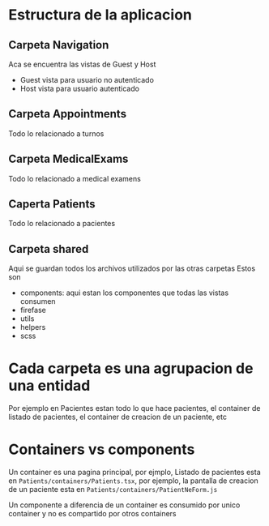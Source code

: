# Estructura de la aplicacion

## Carpeta Navigation

Aca se encuentra las vistas de Guest y Host

  * Guest vista para usuario no autenticado
  * Host vista para usuario autenticado


## Carpeta Appointments

Todo lo relacionado a turnos

## Carpeta MedicalExams

Todo lo relacionado a medical examens

## Caperta Patients

Todo lo relacionado a pacientes

## Carpeta shared

Aqui se guardan todos los archivos utilizados por las otras carpetas
Estos son
  * components: aqui estan los componentes que todas las vistas consumen
  * firefase
  * utils
  * helpers
  * scss

# Cada carpeta es una agrupacion de una entidad

Por ejemplo en Pacientes estan todo lo que hace pacientes, el container de listado de pacientes, el container de creacion de un paciente, etc

# Containers vs components

Un container es una pagina principal, por ejmplo, Listado de pacientes esta en `Patients/containers/Patients.tsx`, por ejemplo, la pantalla de creacion de un paciente esta en `Patients/containers/PatientNeForm.js`

Un componente a diferencia de un container es consumido por unico container y no es compartido por otros containers
